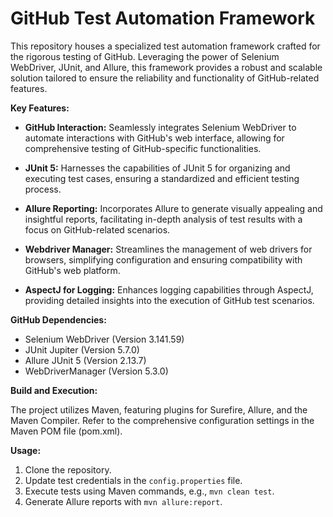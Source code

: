 
# **GitHub Test Automation Framework**

This repository houses a specialized test automation framework crafted for the rigorous testing of GitHub. Leveraging the power of Selenium WebDriver, JUnit, and Allure, this framework provides a robust and scalable solution tailored to ensure the reliability and functionality of GitHub-related features.

**Key Features:**

- **GitHub Interaction:** Seamlessly integrates Selenium WebDriver to automate interactions with GitHub's web interface, allowing for comprehensive testing of GitHub-specific functionalities.

- **JUnit 5:** Harnesses the capabilities of JUnit 5 for organizing and executing test cases, ensuring a standardized and efficient testing process.

- **Allure Reporting:** Incorporates Allure to generate visually appealing and insightful reports, facilitating in-depth analysis of test results with a focus on GitHub-related scenarios.

- **Webdriver Manager:** Streamlines the management of web drivers for browsers, simplifying configuration and ensuring compatibility with GitHub's web platform.

- **AspectJ for Logging:** Enhances logging capabilities through AspectJ, providing detailed insights into the execution of GitHub test scenarios.

**GitHub Dependencies:**

- Selenium WebDriver (Version 3.141.59)
- JUnit Jupiter (Version 5.7.0)
- Allure JUnit 5 (Version 2.13.7)
- WebDriverManager (Version 5.3.0)

**Build and Execution:**

The project utilizes Maven, featuring plugins for Surefire, Allure, and the Maven Compiler. Refer to the comprehensive configuration settings in the Maven POM file (pom.xml).

**Usage:**

1. Clone the repository.
2. Update test credentials in the `config.properties` file.
3. Execute tests using Maven commands, e.g., `mvn clean test`.
4. Generate Allure reports with `mvn allure:report`.
